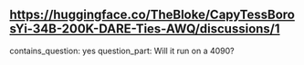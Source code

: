 ## https://huggingface.co/TheBloke/CapyTessBorosYi-34B-200K-DARE-Ties-AWQ/discussions/1

contains_question: yes
question_part: Will it run on a 4090?